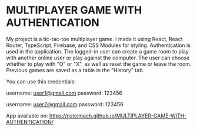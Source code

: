 # MULTIPLAYER GAME WITH AUTHENTICATION

My project is a tic-tac-toe multiplayer game. I made it using React, React Router, TypeScript, Firebase, and CSS Modules for styling. Authentication is used in the application. The logged-in user can create a game room to play with another online user or play against the computer. The user can choose whether to play with "O" or "X", as well as reset the game or leave the room. Previous games are saved as a table in the "History" tab.

You can use this credentials:

username: user1@gmail.com
password: 123456

username: user2@gmail.com
password: 123456

App available on: https://nstelmach.github.io/MULTIPLAYER-GAME-WITH-AUTHENTICATION/
